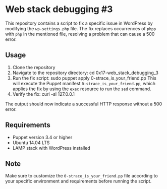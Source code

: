 # Web stack debugging #3

This repository contains a script to fix a specific issue in WordPress by modifying the `wp-settings.php` file. The fix replaces occurrences of `phpp` with `php` in the mentioned file, resolving a problem that can cause a 500 error.

## Usage

1. Clone the repository
2. Navigate to the repository directory: cd 0x17-web_stack_debugging_3
3. Run the fix script: sudo puppet apply 0-strace_is_your_friend.pp This will execute the Puppet manifest `0-strace_is_your_friend.pp`, which applies the fix by using the `exec` resource to run the `sed` command.
4. Verify the fix: curl -sI 127.0.0.1

The output should now indicate a successful HTTP response without a 500 error.

## Requirements

- Puppet version 3.4 or higher
- Ubuntu 14.04 LTS
- LAMP stack with WordPress installed

## Note

Make sure to customize the `0-strace_is_your_friend.pp` file according to your specific environment and requirements before running the script.
